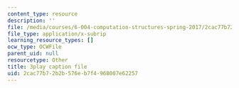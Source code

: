 ```yaml
---
content_type: resource
description: ''
file: /media/courses/6-004-computation-structures-spring-2017/2cac77b72b2b576eb7f4968007e62257_ckZo366TWGk.vtt
file_type: application/x-subrip
learning_resource_types: []
ocw_type: OCWFile
parent_uid: null
resourcetype: Other
title: 3play caption file
uid: 2cac77b7-2b2b-576e-b7f4-968007e62257
---
```

